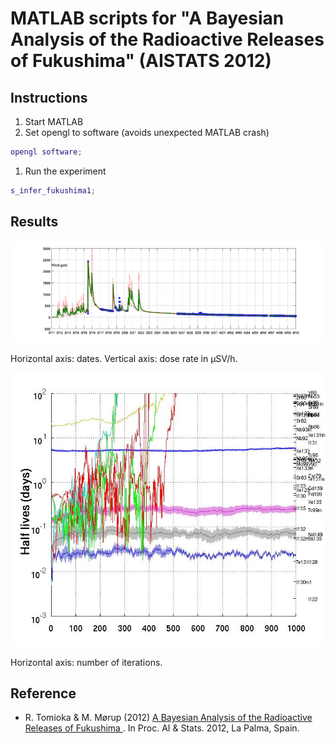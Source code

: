 # MATLAB scripts for "A Bayesian Analysis of the Radioactive Releases of Fukushima" (AISTATS 2012)

## Instructions
1. Start MATLAB
1. Set opengl to software (avoids unexpected MATLAB crash)

 ```matlab
 opengl software;
 ```
1. Run the experiment

 ```matlab
 s_infer_fukushima1;
 ```

## Results

![west gate](fukushima1-9.png)

Horizontal axis: dates. Vertical axis: dose rate in µSV/h.

![half-lives](halflives_fukushima.jpg)

Horizontal axis: number of iterations.

## Reference
 * R. Tomioka & M. Mørup (2012) [A Bayesian Analysis of the Radioactive Releases of Fukushima
](http://jmlr.org/proceedings/papers/v22/tomioka12/tomioka12.pdf). In Proc. AI & Stats. 2012, La Palma, Spain.
